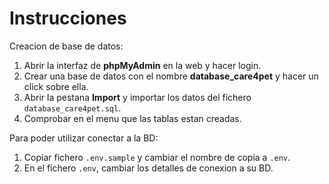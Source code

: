 # Instrucciones

Creacion de base de datos:

1. Abrir la interfaz de **phpMyAdmin** en la web y hacer login.
2. Crear una base de datos con el nombre **database_care4pet** y hacer un click sobre ella.
3. Abrir la pestana **Import** y importar los datos del fichero `database_care4pet.sql`.
4. Comprobar en el menu que las tablas estan creadas.

Para poder utilizar conectar a la BD:

1. Copiar fichero `.env.sample` y cambiar el nombre de copia a `.env`.
2. En el fichero `.env`, cambiar los detalles de conexion a su BD.
